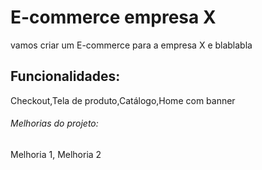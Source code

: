 # E-commerce empresa X

vamos criar um E-commerce para a empresa X e blablabla

## Funcionalidades:

Checkout,Tela de produto,Catálogo,Home com banner

###### Melhorias do projeto: 

Melhoria 1, Melhoria 2